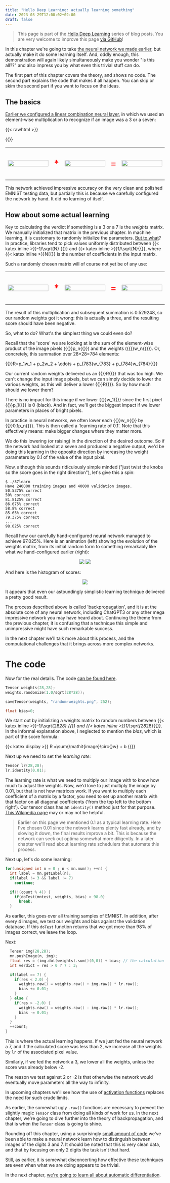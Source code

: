 ```yaml
---
title: "Hello Deep Learning: actually learning something"
date: 2023-03-29T12:00:02+02:00
draft: false
---
```

> This page is part of the [Hello Deep Learning](../hello-deep-learning) series of blog posts. You are very welcome to improve this page [via GitHub](https://github.com/berthubert/hello-dl-posts/blob/main/first-learning/index.md)!

In this chapter we're going to take [the neural network we made earlier](../hello-deep-learning), but actually make it do some learning itself. And, oddly enough, this demonstration will again likely simultaneously make you wonder "is this all??" and also impress you by what even this trivial stuff can do.

The first part of this chapter covers the theory, and shows no code. The second part explains the code that makes it all happen. You can skip or skim the second part if you want to focus on the ideas.

## The basics
[Earlier we configured a linear combination neural layer](../hello-deep-learning), in which we used an element-wise multiplication to recognize if an image was a 3 or a seven:

{{< rawhtml >}}
<style>
table, th, td {
  border: 0px solid black;
}
</style>
{{</rawhtml >}}

<center>

<table><tr>
    <td width="32%"><img style="width:100%" src="../hello-deep-learning/three.png"> </td>
    <td style="text-align: center;"><p style="font-size:30px; color: red">*</p></font></td>
    <td width="32%"><img style="width:100%" src="../hello-deep-learning/diff.png"></td>
<td style="text-align: center;"><p style="font-size:30px; color: red">=</p></font></td>
    <td width="32%"><img style="width:100%" src="../hello-deep-learning/prod3.png"> </td>
    </tr>
</table>
<p></p>

</center>

This network achieved impressive accuracy on the very clean and polished EMNIST testing data, but partially this is because we carefully configured the network by hand. It did no learning of itself.

## How about some actual learning
Key to calculating the verdict if something is a 3 or a 7 is the *weights* matrix. We manually initialized that matrix in the previous chapter. In machine learning, it is customary to randomly initialize the parameters. [But to what](https://towardsdatascience.com/weight-initialization-in-neural-networks-a-journey-from-the-basics-to-kaiming-954fb9b47c79)? In practice, libraries tend to pick values uniformly distributed between 
{{< katex inline >}}-1/\sqrt{N} {{</katex>}} and {{< katex inline >}}1/\sqrt{N}{{</katex>}}, where {{< katex inline >}}N{{</katex>}} is the number of coefficients in the input matrix. 

Such a randomly chosen matrix will of course not yet be of any use:

<center>
<table><tr>
    <td width="32%"><img style="width:100%" src="random-image.png"> </td>
        <td style="text-align: center;"><p style="font-size:30px; color: red">*</p></font></td>
    <td width="32%"><img style="width:100%" src="random-weights.png"></td>
            <td style="text-align: center;"><p style="font-size:30px; color: red">=</p></font></td>
    <td width="32%"><img style="width:100%" src="random-prod.png"> </td>
    </tr>
</table>
<p></p>

</center>

The result of this multiplication and subsequent summation is 0.529248, so our random weights got it wrong: this is actually a three, and the resulting score should have been negative.

So, what to do? What's the simplest thing we could even do?

Recall that the 'score' we are looking at is the sum of the element-wise product of the image pixels ({{<katex inline>}}p_n{{</katex>}}) and the weights ({{<katex inline>}}w_n{{</katex>}}). Or, concretely, this summation over 28*28=784 elements:

{{<katex display>}}R=p_1w_1 + p_2w_2 + \cdots + p_{783}w_{783} + p_{784}w_{784}{{</katex>}}

Our current random weights delivered us an {{<katex inline>}}R{{</katex>}} that was too high. We can't change the input image pixels, but we can simply decide to lower the various weights, as this will deliver a lower {{<katex inline>}}R{{</katex>}}. So by how much should we lower them?

There is no impact for this image if we lower {{<katex inline>}}w_1{{</katex>}} since the first pixel {{<katex inline>}}p_1{{</katex>}} is 0 (black). And in fact, we'll get the biggest impact if we lower parameters in places of bright pixels. 

In practice in neural networks, we often lower each {{<katex inline>}}w_n{{</katex>}} by {{<katex inline>}}0.1p_n{{</katex>}}. This is then called a 'learning rate of 0.1'. Note that this effectively means: make bigger changes where they matter more. 

We do this lowering (or raising) in the direction of the desired outcome. So if the network had looked at a seven and produced a negative output, we'd be doing this learning in the opposite direction by increasing the weight parameters by 0.1 of the value of the input pixel.

Now, although this sounds ridiculously simple minded ("just twist the knobs so the score goes in the right direction"), let's give this a spin:

```
$ ./37learn 
Have 240000 training images and 40000 validation images.
50.5375% correct
50% correct
81.8125% correct
86.675% correct
58.8% correct
85.65% correct
79.375% correct
...
98.025% correct
```

Recall how our carefully hand-configured neural network managed to achieve 97.025%. Here is an animation (left) showing the evolution of the weights matrix, from its initial random form to something remarkably like what we hand-configured earlier (right):

<center>

![](weights-anim.gif) ![](../hello-deep-learning/diff.png)

<p></p>

</center>

And here is the histogram of scores:

<center>

![](linear-learned-histo.svg)

<p></p>

</center>

It appears that even our astoundingly simplistic learning technique delivered a pretty good result.

The process described above is called 'backpropagation', and it is at the absolute core of any neural network, including ChatGPT3 or any other mega impressive network you may have heard about. Continuing the theme from the previous chapter, it is confusing that a technique this simple and unimpressive might have such remarkable success. 

In the next chapter we'll talk more about this process, and the computational challenges that it brings across more complex networks.

# The code
Now for the real details. The code [can be found here](https://github.com/berthubert/hello-dl/blob/main/37learn.cc).

```C++
Tensor weights(28,28);
weights.randomize(1.0/sqrt(28*28));

saveTensor(weights, "random-weights.png", 252);

float bias=0;
```

We start out by initializing a weights matrix to random numbers between {{< katex inline >}}-1/\sqrt{28*28} {{</katex>}} and {{< katex inline >}}1/\sqrt{28*28}{{</katex>}}. In the informal explanation above, I neglected to mention the *bias*, which is part of the score formula:

{{< katex display >}} R =\sum{\mathit{image}\circ{}w} + b {{</katex>}}

Next up we need to set the *learning rate*:
```C++
Tensor lr(28,28);
lr.identity(0.01);
```
The learning rate is what we need to multiply our image with to know how much to adjust the weights. Now, we'd love to just multiply the image by 0.01, but that is not how matrices work. If you want to multiply each coefficient of a matrix by a factor, you need to set up another matrix with that factor on all diagonal coefficients ('from the top left to the bottom right'). Our tensor class has an `identity()` method just for that purpose. [This Wikipedia page](https://en.wikipedia.org/wiki/Identity_matrix) may or may not be helpful.

> Earlier on this page we mentioned 0.1 as a typical learning rate. Here I've chosen 0.01 since the network learns plenty fast already, and by slowing it down, the final results improve a bit. This is because the network can seek out optima somewhat more diligently. In a later chapter we'll read about learning rate schedulers that automate this process.

Next up, let's do some learning:

```C++
for(unsigned int n = 0 ; n < mn.num(); ++n) {
  int label = mn.getLabel(n);
  if(label != 3 && label != 7)
    continue;

  if(!(count % 4)) {
    if(doTest(mntest, weights, bias) > 98.0)
      break;
  }
```

As earlier, this goes over all training samples of EMNIST. In addition, after every 4 images, we test our weights and bias against the validation database. If this `doTest` function returns that we got more than 98% of images correct, we leave the loop.

Next:

```C++
  Tensor img(28,28);
  mn.pushImage(n, img);
  float res = (img.dot(weights).sum()(0,0)) + bias; // the calculation
  int verdict = res > 0 ? 7 : 3;

  if(label == 7) {
    if(res < 2.0) {
      weights.raw() = weights.raw() + img.raw() * lr.raw();
      bias += 0.01;
    }
  } else {
    if(res > -2.0) {
      weights.raw() = weights.raw() - img.raw() * lr.raw();
      bias -= 0.01;
    }
  }
  ++count;
}
```
This is where the actual learning happens. If we just fed the neural network a 7, and if the calculated score was less than 2, we increase all the weights by `lr` of the associated pixel value.

Similarly, if we fed the network a 3, we lower all the weights, unless the score was already below -2.

The reason we test against 2 or -2 is that otherwise the network would eventually move parameters all the way to infinity. 

In upcoming chapters we'll see how the use of [activation functions](https://en.wikipedia.org/wiki/Activation_function) replaces the need for such crude limits.

As earlier, the somewhat ugly `.raw()` functions are necessary to prevent the slightly magic `Tensor` class from doing all kinds of work for us. In the next chapter, we're going to dive further into the theory of backpropagation, and that is when the `Tensor` class is going to shine.

Rounding off this chapter, using a surprisingly [small amount of code](https://github.com/berthubert/hello-dl/blob/main/37learn.cc) we've been able to make a neural network learn how to distinguish between images of the digits 3 and 7. It should be noted that this is very clean data, and that by focusing on only 2 digits the task isn't that hard. 

Still, as earlier, it is somewhat disconcerting how effective these techniques are even when what we are doing appears to be trivial.

In the next chapter, [we're going to learn all about automatic differentiation](../autograd).

